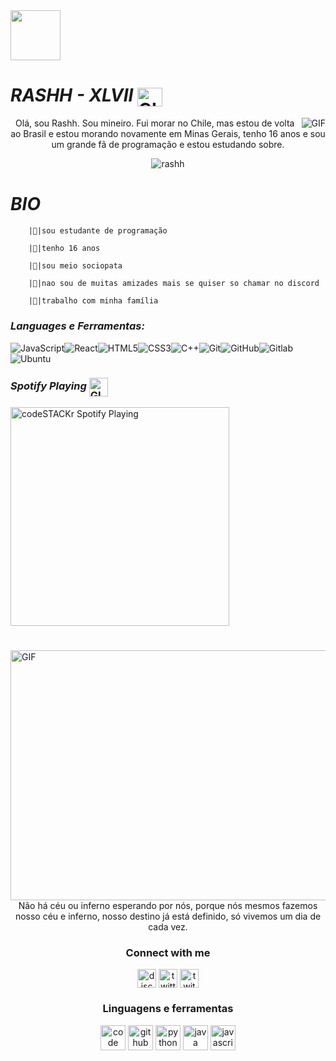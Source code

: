 











<img src="https://cdn.discordapp.com/attachments/756887281465557032/795822165974712340/emoji_2.gif" height="80px" width="80px"/>


#                                                                     *RASHH - XLVII* <img align="center" alt="GIF" src="https://cdn.discordapp.com/attachments/756887281465557032/795764596086407188/brasil_flag.gif" width="40" height="30" />                              



<img align="right" alt="GIF" src="https://cdn.discordapp.com/attachments/784794074531364894/785040894578786304/e605bff4647a133f17044335c7fbdd02.gif" />

<p align="center">Olá, sou Rashh. Sou mineiro. Fui morar no Chile, mas estou de volta ao Brasil e estou morando novamente em Minas Gerais, tenho 16 anos e sou um grande fã de programação e estou estudando sobre. </p>

<p align="center"> <img src="https://komarev.com/ghpvc/?username=rashh&color=060606" alt="rashh" /> </p>

#                                                                   *BIO* 

        |🔰|sou estudante de programação

        |🔰|tenho 16 anos

        |🔰|sou meio sociopata

        |🔰|nao sou de muitas amizades mais se quiser so chamar no discord 

        |🔰|trabalho com minha família 



     
###  *Languages e Ferramentas:*
![JavaScript](https://img.shields.io/badge/-JavaScript-black?style=flat-square&logo=javascript)![React](https://img.shields.io/badge/-React-black?style=flat-square&logo=react)![HTML5](https://img.shields.io/badge/-HTML5-black?style=flat-square&logo=html5&logoColor=white)![CSS3](https://img.shields.io/badge/-CSS3-black?style=flat-square&logo=css3)![C++](https://img.shields.io/badge/-C++-black?style=flat-square&logo=c)![Git](https://img.shields.io/badge/-Git-black?style=flat-square&logo=git)![GitHub](https://img.shields.io/badge/-GitHub-black?style=flat-square&logo=github)![Gitlab](https://img.shields.io/badge/-Gitlab-black?style=flat-square&logo=gitlab)![Ubuntu](https://img.shields.io/badge/-Ubuntu-black?style=flat-square&logo=ubuntu)

### *Spotify Playing* <img align="center" alt="GIF" src="https://cdn.discordapp.com/attachments/756887281465557032/795766383367422002/musicatopUA.gif" width="30" height="30" />

[<img src="https://now-playing-codeSTACKr.vercel.app/api/spotify-playing" alt="codeSTACKr Spotify Playing" width="350" />](https://open.spotify.com/track/7mcdgAXmb35dakBnfDIv3q?si=sctTCqEwTD6PcF0FkwtRwQ)

#

<img align="left" alt="GIF" src="https://cdn.discordapp.com/attachments/794213378583166977/795773640867840040/b9c38c0086b0cf54682e952bc4c269e6.gif" height="400" width="800" />

<p align="center"> Não há céu ou inferno esperando por nós, porque nós mesmos fazemos nosso céu e inferno, nosso destino já está definido, só vivemos um dia de cada vez.  </p>


<h3 align="center">Connect with me</h3>
<p align="center">
<a href="/" target="blank"><img align="center" src="https://simpleicons.org/icons/discord.svg" alt="discord" height="30" width="30"/></a>
<a href="https://twitter.com/@Rxshh47" target="blank"><img align="center" src="https://simpleicons.org/icons/twitter.svg" alt="twitter" height="30" width="30"/></a>
<a href="https://twitch.tv/rashh" target="blank"><img align="center" src="https://simpleicons.org/icons/twitch.svg" alt="twitch" height="30" width="30"/></a>
</p>


<h3 align="center">Linguagens e ferramentas</h3>
<p align="center"><img src="https://simpleicons.org/icons/visualstudiocode.svg" title="Visual Studio Code" alt="code" width="40" height="40"/>
<img src="https://simpleicons.org/icons/github.svg" title="GitHub" alt="github" width="40" height="40"/>
<img src="https://simpleicons.org/icons/python.svg" title="Python" alt="python" width="40" height="40"/>
<img src="https://simpleicons.org/icons/java.svg" title="Java" alt="java" width="40" height="40"/>
<img src="https://simpleicons.org/icons/javascript.svg" title="JavaScript" alt="javascript" width="40" height="40"/></p>
